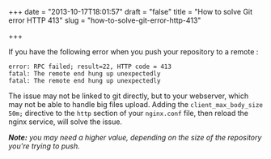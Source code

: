 +++
date = "2013-10-17T18:01:57"
draft = "false"
title = "How to solve Git error HTTP 413"
slug = "how-to-solve-git-error-http-413"

+++

If you have the following error when you push your repository to a remote :

    error: RPC failed; result=22, HTTP code = 413
    fatal: The remote end hung up unexpectedly
    fatal: The remote end hung up unexpectedly

The issue may not be linked to git directly, but to your webserver, which may not be able to handle big files upload. Adding the `client_max_body_size 50m;` directive to the `http` section of your `nginx.conf` file, then reload the nginx service, will solve the issue. 

*<strong>Note:</strong> you may need a higher value, depending on the size of the repository you're trying to push.*
    
